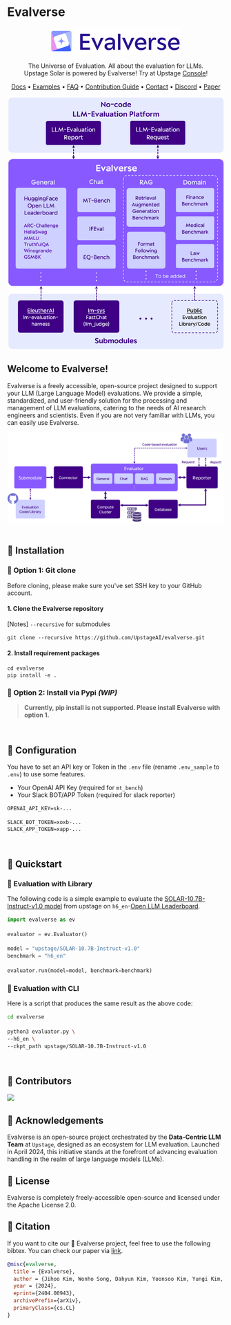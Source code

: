 # Evalverse
<div align="center">
<picture>
  <source media="(prefers-color-scheme: dark)" srcset="assets/Evalverse_White.png" width=300>
  <source media="(prefers-color-scheme: light)" srcset="assets/Evalverse_Color.png" width=300>
  <img alt="Evalverse" src="assets/Evalverse_Color.png" width=300>
</picture>

The Universe of Evaluation.
All about the evaluation for LLMs.  </br>
Upstage Solar is powered by Evalverse! Try at Upstage [Console](https://console.upstage.ai/)!

[Docs](https://evalverse.gitbook.io/evalverse-docs) • [Examples](https://github.com/UpstageAI/evalverse/tree/main/tutorials) • [FAQ](https://evalverse.gitbook.io/evalverse-docs/documents/faqs) • [Contribution Guide]()  • [Contact](mailto:evalverse@upstage.ai)  • [Discord]() • [Paper](https://arxiv.org/abs/2404.00943)
</div>

<div align="center"><img alt="overview" src="assets/overview.png" width=500></div>


## Welcome to Evalverse!
Evalverse is a freely accessible, open-source project designed to support your LLM (Large Language Model) evaluations. We provide a simple, standardized, and user-friendly solution for the processing and management of LLM evaluations, catering to the needs of AI research engineers and scientists. Even if you are not very familiar with LLMs, you can easily use Evalverse.
<div align="center"><img alt="architecture" src="assets/architecture.png" width=700></div>

</br>

## 🌌 Installation
### 🌠 Option 1: Git clone
Before cloning, please make sure you've set SSH key to your GitHub account.

#### 1. Clone the Evalverse repository
[Notes] `--recursive` for submodules
```
git clone --recursive https://github.com/UpstageAI/evalverse.git
```
#### 2. Install requirement packages
```
cd evalverse
pip install -e .
```

### 🌠 Option 2: Install via Pypi *(WIP)*
> **Currently, pip install is not supported. Please install Evalverse with option 1.**


</br>

## 🌌 Configuration
You have to set an API key or Token in the `.env` file (rename `.env_sample` to `.env`) to use some features.
- Your OpenAI API Key (required for `mt_bench`)
- Your Slack BOT/APP Token (required for slack reporter)
```
OPENAI_API_KEY=sk-...

SLACK_BOT_TOKEN=xoxb-...
SLACK_APP_TOKEN=xapp-...
```

</br>

## 🌌 Quickstart
### 🌠 Evaluation with Library
The following code is a simple example to evaluate the [SOLAR-10.7B-Instruct-v1.0 model](https://huggingface.co/upstage/SOLAR-10.7B-Instruct-v1.0) from upstage on `h6_en`-[Open LLM Leaderboard](https://huggingface.co/spaces/HuggingFaceH4/open_llm_leaderboard).

```python
import evalverse as ev

evaluator = ev.Evaluator()

model = "upstage/SOLAR-10.7B-Instruct-v1.0"
benchmark = "h6_en"

evaluator.run(model=model, benchmark=benchmark)
```


### 🌠 Evaluation with CLI
Here is a script that produces the same result as the above code:

```bash
cd evalverse

python3 evaluator.py \
--h6_en \
--ckpt_path upstage/SOLAR-10.7B-Instruct-v1.0
```

</br>

## 🌌 Contributors
<a href="https://github.com/UpstageAI/evalverse/graphs/contributors">
  <img src="https://contrib.rocks/image?repo=UpstageAI/evalverse" />
</a>


## 🌌 Acknowledgements
Evalverse is an open-source project orchestrated by the **Data-Centric LLM Team** at `Upstage`, designed as an ecosystem for LLM evaluation. Launched in April 2024, this initiative stands at the forefront of advancing evaluation handling in the realm of large language models (LLMs).

## 🌌 License
Evalverse is completely freely-accessible open-source and licensed under the Apache License 2.0.

## 🌌 Citation
If you want to cite our 🌌 Evalverse project, feel free to use the following bibtex. You can check our paper via [link](https://arxiv.org/abs/2404.00943).

```bibtex
@misc{evalverse,
  title = {Evalverse},
  author = {Jihoo Kim, Wonho Song, Dahyun Kim, Yoonsoo Kim, Yungi Kim, Chanjun Park},
  year = {2024},
  eprint={2404.00943},
  archivePrefix={arXiv},
  primaryClass={cs.CL}
}
```
